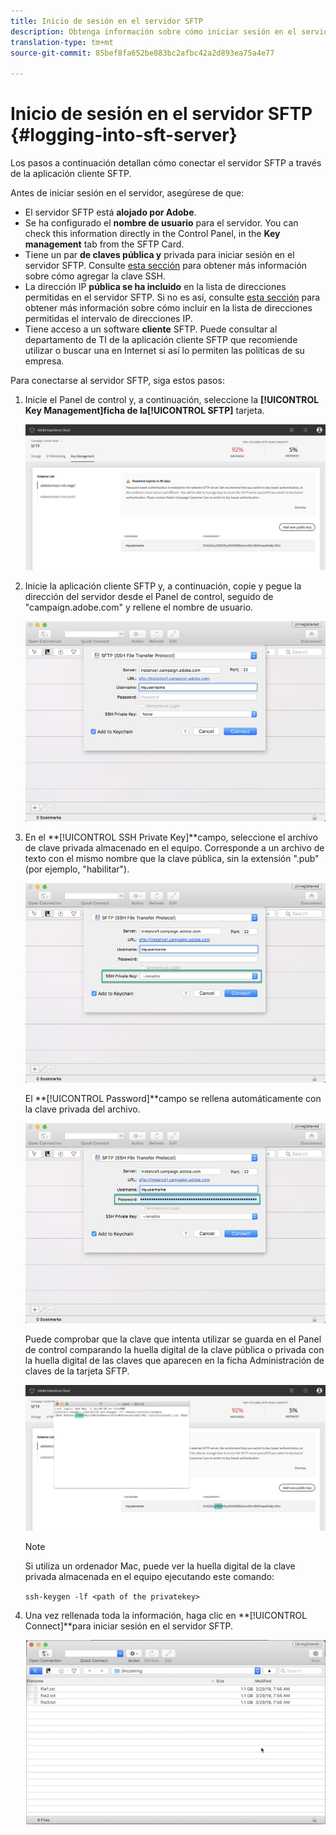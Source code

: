 ```yaml
---
title: Inicio de sesión en el servidor SFTP
description: Obtenga información sobre cómo iniciar sesión en el servidor SFTP
translation-type: tm+mt
source-git-commit: 85bef8fa652be883bc2afbc42a2d893ea75a4e77

---
```



# Inicio de sesión en el servidor SFTP {#logging-into-sft-server}

Los pasos a continuación detallan cómo conectar el servidor SFTP a través de la aplicación cliente SFTP.

Antes de iniciar sesión en el servidor, asegúrese de que:

* El servidor SFTP está **alojado por Adobe**.
* Se ha configurado el **nombre de usuario** para el servidor. You can check this information directly in the Control Panel, in the **Key management** tab from the SFTP Card.
* Tiene un par **de claves pública y** privada para iniciar sesión en el servidor SFTP. Consulte [esta sección](../../sftp/using/key-management.md) para obtener más información sobre cómo agregar la clave SSH.
* La dirección IP **pública se ha incluido** en la lista de direcciones permitidas en el servidor SFTP. Si no es así, consulte [esta sección](../../sftp/using/ip-range-whitelisting.md) para obtener más información sobre cómo incluir en la lista de direcciones permitidas el intervalo de direcciones IP.
* Tiene acceso a un software **cliente** SFTP. Puede consultar al departamento de TI de la aplicación cliente SFTP que recomiende utilizar o buscar una en Internet si así lo permiten las políticas de su empresa.

Para conectarse al servidor SFTP, siga estos pasos:

1. Inicie el Panel de control y, a continuación, seleccione la **[!UICONTROL Key Management]**ficha de la**[!UICONTROL SFTP]** tarjeta.

   ![](assets/sftp_card.png)

1. Inicie la aplicación cliente SFTP y, a continuación, copie y pegue la dirección del servidor desde el Panel de control, seguido de &quot;campaign.adobe.com&quot; y rellene el nombre de usuario.

   ![](assets/do-not-localize/connect1.png)

1. En el **[!UICONTROL SSH Private Key]**campo, seleccione el archivo de clave privada almacenado en el equipo. Corresponde a un archivo de texto con el mismo nombre que la clave pública, sin la extensión &quot;.pub&quot; (por ejemplo, &quot;habilitar&quot;).

   ![](assets/do-not-localize/connect2.png)

   El **[!UICONTROL Password]**campo se rellena automáticamente con la clave privada del archivo.

   ![](assets/do-not-localize/connect3.png)

   Puede comprobar que la clave que intenta utilizar se guarda en el Panel de control comparando la huella digital de la clave pública o privada con la huella digital de las claves que aparecen en la ficha Administración de claves de la tarjeta SFTP.

   ![](assets/fingerprint_compare.png)

   >[!NOTE]
   >
   >Si utiliza un ordenador Mac, puede ver la huella digital de la clave privada almacenada en el equipo ejecutando este comando:
   >
   >`ssh-keygen -lf <path of the privatekey>`

1. Una vez rellenada toda la información, haga clic en **[!UICONTROL Connect]**para iniciar sesión en el servidor SFTP.

   ![](assets/do-not-localize/sftpconnected.png)
